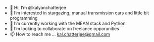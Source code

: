 - 👋 Hi, I’m @kalyanchatterjee
- 👀 I’m interested in stargazing, manual transmission cars and little bit programming
- 🌱 I’m currently working with the MEAN stack and Python
- 💞️ I’m looking to collaborate on freelance opporunities
- 📫 How to reach me ... kal.chatterjee@gmail.com

<!---
kalyanchatterjee/kalyanchatterjee is a ✨ special ✨ repository because its `README.md` (this file) appears on your GitHub profile.
You can click the Preview link to take a look at your changes.
--->
